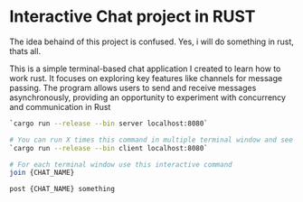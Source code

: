# Interactive Chat project in RUST

The idea behaind of this project is confused.
Yes, i will do something in rust, thats all.

This is a simple terminal-based chat application I created to learn how to work rust.
It focuses on exploring key features like channels for message passing.
The program allows users to send and receive messages asynchronously, providing an opportunity to experiment with concurrency and communication in Rust

```bash
`cargo run --release --bin server localhost:8080`

# You can run X times this command in multiple terminal window and see whats appened
`cargo run --release --bin client localhost:8080`

# For each terminal window use this interactive command
join {CHAT_NAME}

post {CHAT_NAME} something
```
